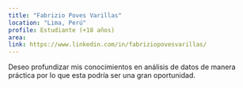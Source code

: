 ```yaml
---
title: "Fabrizio Poves Varillas"
location: "Lima, Perú"
profile: Estudiante (+18 años)
area: 
link: https://www.linkedin.com/in/fabriziopovesvarillas/
---
```


Deseo profundizar mis conocimientos en análisis de datos de manera práctica por lo que esta podría ser una gran oportunidad.